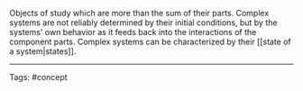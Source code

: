 Objects of study which are more than the sum of their parts.
Complex systems are not reliably determined by their initial conditions, but by the systems' own behavior as it feeds back into the interactions of the component parts.
Complex systems can be characterized by their [[state of a system|states]].

__________________________
Tags: #concept 